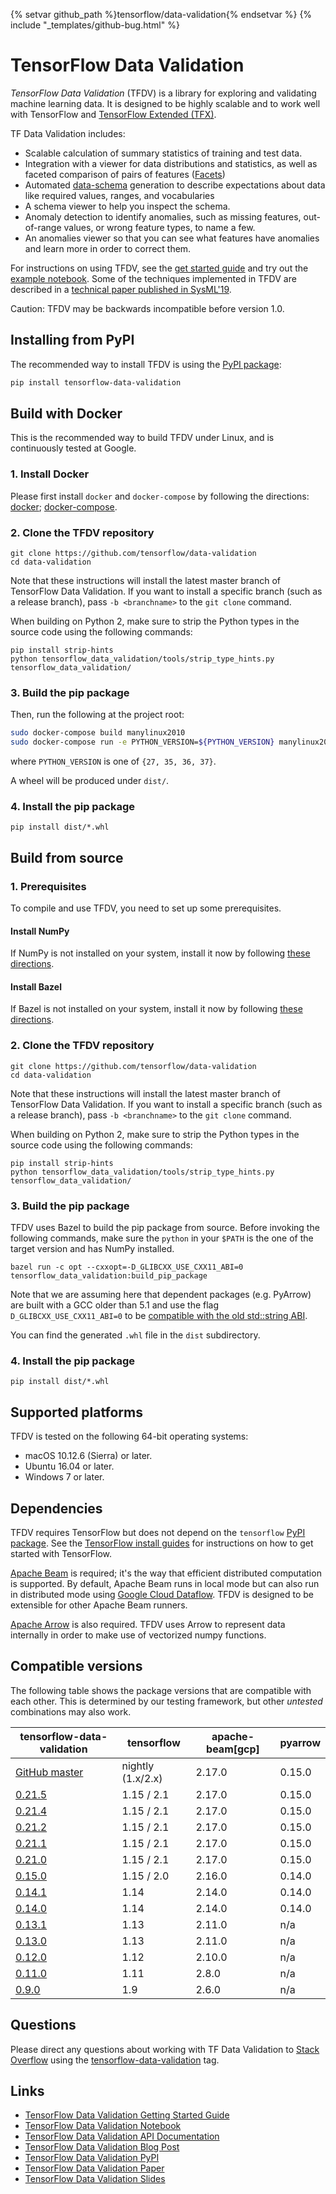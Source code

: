 
{% setvar github_path %}tensorflow/data-validation{% endsetvar %}
{% include "_templates/github-bug.html" %}

# TensorFlow Data Validation

*TensorFlow Data Validation* (TFDV) is a library for exploring and validating
machine learning data. It is designed to be highly scalable
and to work well with TensorFlow and [TensorFlow Extended (TFX)](https://www.tensorflow.org/tfx).

TF Data Validation includes:

*    Scalable calculation of summary statistics of training and test data.
*    Integration with a viewer for data distributions and statistics, as well
     as faceted comparison of pairs of features ([Facets](https://github.com/PAIR-code/facets))
*    Automated [data-schema](https://github.com/tensorflow/metadata/blob/master/tensorflow_metadata/proto/v0/schema.proto)
     generation to describe expectations about data
     like required values, ranges, and vocabularies
*    A schema viewer to help you inspect the schema.
*    Anomaly detection to identify anomalies, such as missing features,
     out-of-range values, or wrong feature types, to name a few.
*    An anomalies viewer so that you can see what features have anomalies and
     learn more in order to correct them.

For instructions on using TFDV, see the
[get started guide](https://github.com/tensorflow/data-validation/blob/master/g3doc/get_started.md)
and try out the
[example notebook](https://colab.research.google.com/github/tensorflow/tfx/blob/master/docs/tutorials/data_validation/tfdv_basic.ipynb).
Some of the techniques implemented in TFDV are described in a
[technical paper published in SysML'19](https://www.sysml.cc/doc/2019/167.pdf).

Caution: TFDV may be backwards incompatible before version 1.0.

## Installing from PyPI

The recommended way to install TFDV is using the
[PyPI package](https://pypi.org/project/tensorflow-data-validation/):

```bash
pip install tensorflow-data-validation
```

## Build with Docker

This is the recommended way to build TFDV under Linux, and is continuously
tested at Google.

### 1. Install Docker

Please first install `docker` and `docker-compose` by following the directions:
[docker](https://docs.docker.com/install/);
[docker-compose](https://docs.docker.com/compose/install/).

### 2. Clone the TFDV repository

```shell
git clone https://github.com/tensorflow/data-validation
cd data-validation
```

Note that these instructions will install the latest master branch of TensorFlow
Data Validation. If you want to install a specific branch (such as a release
branch), pass `-b <branchname>` to the `git clone` command.

When building on Python 2, make sure to strip the Python types in the source
code using the following commands:

```shell
pip install strip-hints
python tensorflow_data_validation/tools/strip_type_hints.py tensorflow_data_validation/
```
### 3. Build the pip package

Then, run the following at the project root:

```bash
sudo docker-compose build manylinux2010
sudo docker-compose run -e PYTHON_VERSION=${PYTHON_VERSION} manylinux2010
```
where `PYTHON_VERSION` is one of `{27, 35, 36, 37}`.

A wheel will be produced under `dist/`.

### 4. Install the pip package

```shell
pip install dist/*.whl
```

## Build from source

### 1. Prerequisites

To compile and use TFDV, you need to set up some prerequisites.

#### Install NumPy

If NumPy is not installed on your system, install it now by following [these
directions](https://www.scipy.org/scipylib/download.html).

#### Install Bazel

If Bazel is not installed on your system, install it now by following [these
directions](https://bazel.build/versions/master/docs/install.html).

### 2. Clone the TFDV repository

```shell
git clone https://github.com/tensorflow/data-validation
cd data-validation
```

Note that these instructions will install the latest master branch of TensorFlow
Data Validation. If you want to install a specific branch (such as a release branch),
pass `-b <branchname>` to the `git clone` command.

When building on Python 2, make sure to strip the Python types in the source
code using the following commands:

```shell
pip install strip-hints
python tensorflow_data_validation/tools/strip_type_hints.py tensorflow_data_validation/
```

### 3. Build the pip package

TFDV uses Bazel to build the pip package from source. Before invoking the
following commands, make sure the `python` in your `$PATH` is the one of the
target version and has NumPy installed.

```shell
bazel run -c opt --cxxopt=-D_GLIBCXX_USE_CXX11_ABI=0 tensorflow_data_validation:build_pip_package
```

Note that we are assuming here that dependent packages (e.g. PyArrow) are built
with a GCC older than 5.1 and use the flag `D_GLIBCXX_USE_CXX11_ABI=0` to be
[compatible with the old std::string ABI](https://gcc.gnu.org/onlinedocs/libstdc++/manual/using_dual_abi.html).

You can find the generated `.whl` file in the `dist` subdirectory.

### 4. Install the pip package

```shell
pip install dist/*.whl
```

## Supported platforms

TFDV is tested on the following 64-bit operating systems:

  * macOS 10.12.6 (Sierra) or later.
  * Ubuntu 16.04 or later.
  * Windows 7 or later.

## Dependencies

TFDV requires TensorFlow but does not depend on the `tensorflow`
[PyPI package](https://pypi.org/project/tensorflow/). See the [TensorFlow install guides](https://www.tensorflow.org/install/)
for instructions on how to get started with TensorFlow.

[Apache Beam](https://beam.apache.org/) is required; it's the way that efficient
distributed computation is supported. By default, Apache Beam runs in local
mode but can also run in distributed mode using
[Google Cloud Dataflow](https://cloud.google.com/dataflow/).
TFDV is designed to be extensible for other Apache Beam runners.

[Apache Arrow](https://arrow.apache.org/) is also required. TFDV uses Arrow to
represent data internally in order to make use of vectorized numpy functions.

## Compatible versions

The following table shows the  package versions that are
compatible with each other. This is determined by our testing framework, but
other *untested* combinations may also work.

tensorflow-data-validation                                                            | tensorflow        | apache-beam[gcp] | pyarrow
------------------------------------------------------------------------------------- | ----------------- | ---------------- | -------
[GitHub master](https://github.com/tensorflow/data-validation/blob/master/RELEASE.md) | nightly (1.x/2.x) | 2.17.0           | 0.15.0
[0.21.5](https://github.com/tensorflow/data-validation/blob/v0.21.5/RELEASE.md)       | 1.15 / 2.1        | 2.17.0           | 0.15.0
[0.21.4](https://github.com/tensorflow/data-validation/blob/v0.21.4/RELEASE.md)       | 1.15 / 2.1        | 2.17.0           | 0.15.0
[0.21.2](https://github.com/tensorflow/data-validation/blob/v0.21.2/RELEASE.md)       | 1.15 / 2.1        | 2.17.0           | 0.15.0
[0.21.1](https://github.com/tensorflow/data-validation/blob/v0.21.1/RELEASE.md)       | 1.15 / 2.1        | 2.17.0           | 0.15.0
[0.21.0](https://github.com/tensorflow/data-validation/blob/v0.21.0/RELEASE.md)       | 1.15 / 2.1        | 2.17.0           | 0.15.0
[0.15.0](https://github.com/tensorflow/data-validation/blob/v0.15.0/RELEASE.md)       | 1.15 / 2.0        | 2.16.0           | 0.14.0
[0.14.1](https://github.com/tensorflow/data-validation/blob/v0.14.1/RELEASE.md)       | 1.14              | 2.14.0           | 0.14.0
[0.14.0](https://github.com/tensorflow/data-validation/blob/v0.14.0/RELEASE.md)       | 1.14              | 2.14.0           | 0.14.0
[0.13.1](https://github.com/tensorflow/data-validation/blob/v0.13.1/RELEASE.md)       | 1.13              | 2.11.0           | n/a
[0.13.0](https://github.com/tensorflow/data-validation/blob/v0.13.0/RELEASE.md)       | 1.13              | 2.11.0           | n/a
[0.12.0](https://github.com/tensorflow/data-validation/blob/v0.12.0/RELEASE.md)       | 1.12              | 2.10.0           | n/a
[0.11.0](https://github.com/tensorflow/data-validation/blob/v0.11.0/RELEASE.md)       | 1.11              | 2.8.0            | n/a
[0.9.0](https://github.com/tensorflow/data-validation/blob/v0.9.0/RELEASE.md)         | 1.9               | 2.6.0            | n/a

## Questions

Please direct any questions about working with TF Data Validation to
[Stack Overflow](https://stackoverflow.com) using the
[tensorflow-data-validation](https://stackoverflow.com/questions/tagged/tensorflow-data-validation)
tag.

## Links

*   [TensorFlow Data Validation Getting Started Guide](https://www.tensorflow.org/tfx/data_validation/get_started)
*   [TensorFlow Data Validation Notebook](https://colab.research.google.com/github/tensorflow/tfx/blob/master/docs/tutorials/data_validation/tfdv_basic.ipynb)
*   [TensorFlow Data Validation API Documentation](https://www.tensorflow.org/tfx/data_validation/api_docs/python/tfdv)
*   [TensorFlow Data Validation Blog Post](https://medium.com/tensorflow/introducing-tensorflow-data-validation-data-understanding-validation-and-monitoring-at-scale-d38e3952c2f0)
*   [TensorFlow Data Validation PyPI](https://pypi.org/project/tensorflow-data-validation/)
*   [TensorFlow Data Validation Paper](https://www.sysml.cc/doc/2019/167.pdf)
*   [TensorFlow Data Validation Slides](https://conf.slac.stanford.edu/xldb2018/sites/xldb2018.conf.slac.stanford.edu/files/Tues_09.45_NeoklisPolyzotis_Data%20Analysis%20and%20Validation%20\(1\).pdf)
